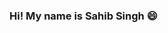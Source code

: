 ### Hi! My name is Sahib Singh 😄

<!--
**Sahib13999/sahib13999** is a ✨ _special_ ✨ repository because its `README.md` (this file) appears on your GitHub profile.

Here are some ideas to get you started:
🌍  I am a Front-End Developer based in India.
- 🔭 I’m currently working on ...
- 🌱 I’m currently learning ...
- 👯 I’m looking to collaborate on ...
- 🤔 I’m looking for help with ...
- 💬 Ask me about ...
- 📫 How to reach me: ...
- 😄 Pronouns: ...
- ⚡ Fun fact: ...
-->
